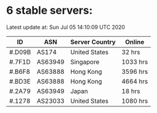 # 6 stable servers:

Latest update at: Sun Jul 05 14:10:09 UTC 2020

| ID | ASN | Server Country | Online |
| -- | --- | -------------- | ------ |
| #.D09B | AS174 | United States | 32 hrs |
| #.7F1D | AS63949 | Singapore | 1033 hrs |
| #.B6F8 | AS63888 | Hong Kong | 3596 hrs |
| #.BD3E | AS63888 | Hong Kong | 4664 hrs |
| #.2A79 | AS63949 | Japan | 18 hrs |
| #.1278 | AS23033 | United States | 1080 hrs |

